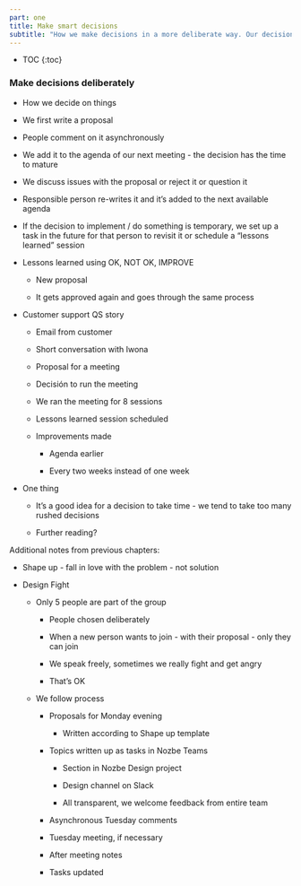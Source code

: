 ```yaml
---
part: one
title: Make smart decisions
subtitle: "How we make decisions in a more deliberate way. Our decision-making process."
---
```


* TOC
{:toc}

### Make decisions deliberately

- How we decide on things

- We first write a proposal

- People comment on it asynchronously

- We add it to the agenda of our next meeting - the decision has the time to mature

- We discuss issues with the proposal or reject it or question it

- Responsible person re-writes it and it’s added to the next available agenda

- If the decision to implement / do something is temporary, we set up a task in the future for that person to revisit it or schedule a “lessons learned” session

- Lessons learned using OK, NOT OK, IMPROVE

	- New proposal

	- It gets approved again and goes through the same process

- Customer support QS story

	- Email from customer

	- Short conversation with Iwona

	- Proposal for a meeting

	- Decisión to run the meeting

	- We ran the meeting for 8 sessions

	- Lessons learned session scheduled

	- Improvements made

		- Agenda earlier

		- Every two weeks instead of one week

- One thing

	- It’s a good idea for a decision to take time - we tend to take too many rushed decisions

	- Further reading?


Additional notes from previous chapters:


- Shape up - fall in love with the problem - not solution

- Design Fight

	- Only 5 people are part of the group

		- People chosen deliberately

		- When a new person wants to join - with their proposal - only they can join

		- We speak freely, sometimes we really fight and get angry

		- That’s OK

	- We follow process

		- Proposals for Monday evening

			- Written according to Shape up template

		- Topics written up as tasks in Nozbe Teams

			- Section in Nozbe Design project

			- Design channel on Slack

			- All transparent, we welcome feedback from entire team

		- Asynchronous Tuesday comments

		- Tuesday meeting, if necessary

		- After meeting notes

		- Tasks updated